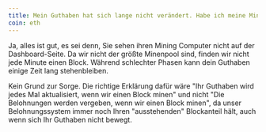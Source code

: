 ```yaml
---
title: Mein Guthaben hat sich lange nicht verändert. Habe ich meine Mining-Software richtig konfiguriert?
coin: eth
---
```


Ja, alles ist gut, es sei denn, Sie sehen ihren Mining Computer nicht auf der Dashboard-Seite. Da wir nicht der größte Minenpool sind, finden wir nicht jede Minute einen Block. Während schlechter Phasen kann dein Guthaben einige Zeit lang stehenbleiben.

Kein Grund zur Sorge. Die richtige Erklärung dafür wäre "Ihr Guthaben wird jedes Mal aktualisiert, wenn wir einen Block minen" und nicht "Die Belohnungen werden vergeben, wenn wir einen Block minen", da unser Belohnungssystem immer noch Ihren "ausstehenden" Blockanteil hält, auch wenn sich Ihr Guthaben nicht bewegt.
